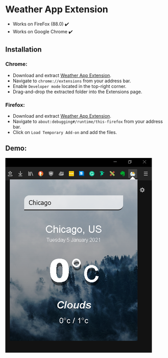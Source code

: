 # Weather App Extension

* Works on FireFox (88.0) ✔️
* Works on Google Chrome ✔️

## Installation

### Chrome:

- Download and extract [Weather App Extension](https://github.com/RegusAl/weather-app-extension/archive/main.zip).
- Navigate to `chrome://extensions` from your address bar.
- Enable `Developer mode` located in the top-right corner.
- Drag-and-drop the extracted folder into the Extensions page.

### Firefox:

- Download and extract [Weather App Extension](https://github.com/RegusAl/weather-app-extension/archive/main.zip).
- Navigate to `about:debugging#/runtime/this-firefox` from your address bar.
- Click on `Load Temporary Add-on` and add the files.


## Demo:

<img src="https://github.com/RegusAl/weather-app-extension/blob/main/demo/demo1.png">






 
